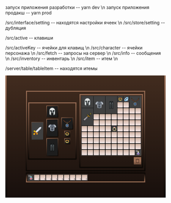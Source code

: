 запуск приложения разработки -- yarn dev \n
запуск приложения продакш -- yarn prod

/src/interface/setting -- находятся настройки ячеек \n
/src/store/setting -- дубляция

/src/active -- клавиши

/src/activeKey -- ячейки для клавищ \n
/src/character -- ячейки персонажа \n
/src/fetch -- запросы на сервер \n
/src/info -- сообщения \n
/src/inventory -- инвентарь \n
/src/item -- итем \n

/server/table/tableItem -- находятся итемы

![Image alt](https://raw.githubusercontent.com/redbrand-01/react-drag-and-drop-inventory/main/public/1.png)